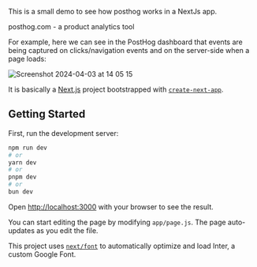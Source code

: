 This is a small demo to see how posthog works in a NextJs app.

posthog.com - a product analytics tool

For example, here we can see in the PostHog dashboard that events are being captured on clicks/navigation events and on the server-side when a page loads:

![Screenshot 2024-04-03 at 14 05 15](https://github.com/rmcsharry/posthog-nextjs/assets/1156100/7e3e8d79-6863-45b9-b094-9f194f72308c)


It is basically a [Next.js](https://nextjs.org/) project bootstrapped with [`create-next-app`](https://github.com/vercel/next.js/tree/canary/packages/create-next-app).

## Getting Started

First, run the development server:

```bash
npm run dev
# or
yarn dev
# or
pnpm dev
# or
bun dev
```

Open [http://localhost:3000](http://localhost:3000) with your browser to see the result.

You can start editing the page by modifying `app/page.js`. The page auto-updates as you edit the file.

This project uses [`next/font`](https://nextjs.org/docs/basic-features/font-optimization) to automatically optimize and load Inter, a custom Google Font.

